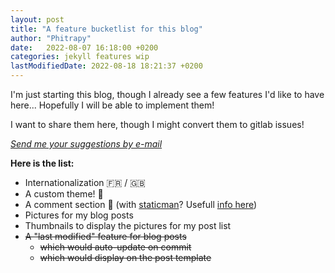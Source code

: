 ```yaml
---
layout: post
title: "A feature bucketlist for this blog"
author: "Phitrapy"
date:   2022-08-07 16:18:00 +0200
categories: jekyll features wip
lastModifiedDate: 2022-08-18 18:21:37 +0200
---
```


I'm just starting this blog, though I already see a few features I'd like to have here... Hopefully I will be able to implement them!

I want to share them here, though I might convert them to gitlab issues!

*[Send me your suggestions by e-mail](mailto:phitrapy@proton.me)*

__Here is the list:__
* Internationalization 🇫🇷 / 🇬🇧
* A custom theme! 🎨
* A comment section 💬 (with [staticman](https://staticman.net/)? Usefull [info here](https://mademistakes.com/mastering-jekyll/static-comments-improved/))
* Pictures for my blog posts
* Thumbnails to display the pictures for my post list
* ~~A "last modified" feature for blog posts~~
    * ~~which would auto-update on commit~~
    * ~~which would display on the post template~~